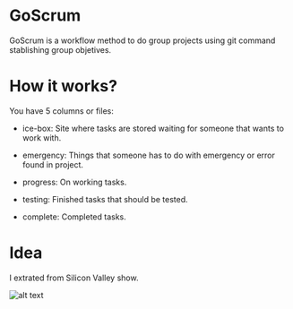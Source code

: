 # GoScrum

GoScrum is a workflow method to do group projects using git command stablishing group objetives.

# How it works?

You have 5 columns or files:

- ice-box: Site where tasks are stored waiting for someone that wants to work with.

- emergency: Things that someone has to do with emergency or error found in project.

- progress: On working tasks.

- testing: Finished tasks that should be tested.

- complete: Completed tasks.

# Idea

I extrated from Silicon Valley show.

![alt text](https://raw.githubusercontent.com/themester/scrum/master/ext.jpg)
